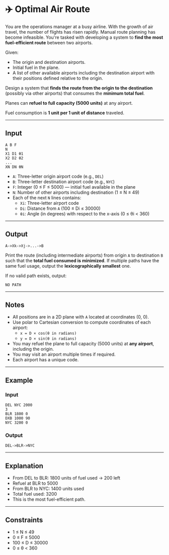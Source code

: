 
# ✈️ Optimal Air Route

You are the operations manager at a busy airline. With the growth of air travel, the number of flights has risen rapidly. Manual route planning has become infeasible. You're tasked with developing a system to **find the most fuel-efficient route** between two airports.

Given:
- The origin and destination airports.
- Initial fuel in the plane.
- A list of other available airports including the destination airport with their positions defined relative to the origin.

Design a system that **finds the route from the origin to the destination** (possibly via other airports) that consumes the **minimum total fuel**. 

Planes can **refuel to full capacity (5000 units)** at any airport.

Fuel consumption is **1 unit per 1 unit of distance** traveled.

---

## Input

```
A B F 
N  
X1 D1 θ1  
X2 D2 θ2  
...  
XN DN θN
```

- `A`: Three-letter origin airport code (e.g., `DEL`)
- `B`: Three-letter destination airport code (e.g., `NYC`)
- `F`: Integer (0 ≤ F ≤ 5000) — initial fuel available in the plane
- `N`: Number of other airports including destination (1 ≤ N ≤ 49)
- Each of the next `N` lines contains:
  - `Xi`: Three-letter airport code
  - `Di`: Distance from `A` (100 ≤ Di ≤ 30000)
  - `θi`: Angle (in degrees) with respect to the x-axis (0 ≤ θi < 360)

---

## Output

```
A->Xk->Xj->...->B
```

Print the route (including intermediate airports) from origin `A` to destination `B` such that the **total fuel consumed is minimized**. If multiple paths have the same fuel usage, output the **lexicographically smallest** one.

If no valid path exists, output:
```
NO PATH
```

---

## Notes

- All positions are in a 2D plane with `A` located at coordinates (0, 0).  
- Use polar to Cartesian conversion to compute coordinates of each airport:
  - `x = D × cos(θ in radians)`
  - `y = D × sin(θ in radians)`
- You may refuel the plane to full capacity (5000 units) at **any airport**, including the origin.
- You may visit an airport multiple times if required.
- Each airport has a unique code.

---

## Example

### Input
```
DEL NYC 2000  
3  
BLR 1800 0  
DXB 1000 90  
NYC 3200 0
```

### Output
```
DEL->BLR->NYC
```

---

## Explanation

- From DEL to BLR: 1800 units of fuel used → 200 left  
- Refuel at BLR to 5000  
- From BLR to NYC: 1400 units used  
- Total fuel used: 3200  
- This is the most fuel-efficient path.

---

## Constraints

- 1 ≤ N ≤ 49  
- 0 ≤ F ≤ 5000  
- 100 ≤ D ≤ 30000  
- 0 ≤ θ < 360  
